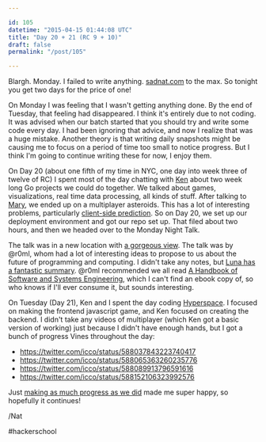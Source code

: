 ```yaml
---

id: 105
datetime: "2015-04-15 01:44:08 UTC"
title: "Day 20 + 21 (RC 9 + 10)"
draft: false
permalink: "/post/105"

---
```


Blargh\. Monday. I failed to write anything. [sadnat.com](https://sadnat.com/) to the max. So tonight you get two days for the price of one\!

On Monday I was feeling that I wasn't getting anything done. By the end of Tuesday, that feeling had disappeared. I think it's entirely due to not coding. It was advised when our batch started that you should try and write some code every day. I had been ignoring that advice, and now I realize that was a huge mistake. Another theory is that writing daily snapshots might be causing me to focus on a period of time too small to notice progress. But I think I'm going to continue writing these for now, I enjoy them.

On Day 20 \(about one fifth of my time in NYC, one day into week three of twelve of RC\) I spent most of the day chatting with [Ken](https://twitter.com/ken_pratt) about two week long Go projects we could do together. We talked about games, visualizations, real time data processing, all kinds of stuff. After talking to [Mary](https://twitter.com/maryrosecook), we ended up on a multiplayer asteroids. This has a lot of interesting problems, particularly [client-side prediction](https://en.wikipedia.org/wiki/Client-side_prediction). So on Day 20, we set up our deployment environment and got our repo set up. That filed about two hours, and then we headed over to the Monday Night Talk. 

The talk was in a new location with [a gorgeous view](https://www.flickr.com/photos/icco/16934408727/). The talk was by @r0ml, whom had a lot of interesting ideas to propose to us about the future of programming and computing. I didn't take any notes, but [Luna has a fantastic summary](https://lunacodes.wordpress.com/2015/04/14/r0ml-talk-notes-the-third-age-of-computing-immutability/). @r0ml recommended we all read [A Handbook of Software and Systems Engineering](https://www.goodreads.com/book/show/3414919-a-handbook-of-software-and-systems-engineering), which I can't find an ebook copy of, so who knows if I'll ever consume it, but sounds interesting.

On Tuesday \(Day 21\), Ken and I spent the day coding [Hyperspace](http://playhyperspace.com). I focused on making the frontend javascript game, and Ken focused on creating the backend. I didn't take any videos of multiplayer \(which Ken got a basic version of working\) just because I didn't have enough hands, but I got a bunch of progress Vines throughout the day:

* https://twitter.com/icco/status/588037843223740417
* https://twitter.com/icco/status/588065363260235776
* https://twitter.com/icco/status/588089913796591616
* https://twitter.com/icco/status/588152106323992576


Just [making as much progress as we did](https://github.com/kenpratt/hyperspace/compare/f16a8701b6d0f11d2f978935ed51054184d6321c...ae07e59b892bd8aae2d8ccf7815d1722f4fe7ca3) made me super happy, so hopefully it continues\!

/Nat

#hackerschool
